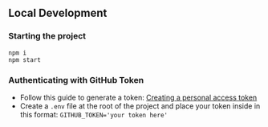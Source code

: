 ## Local Development

### Starting the project

```
npm i
npm start
```

### Authenticating with GitHub Token

- Follow this guide to generate a token: [Creating a personal access token](https://docs.github.com/en/free-pro-team@latest/github/authenticating-to-github/creating-a-personal-access-token)
- Create a `.env` file at the root of the project and place your token inside in this format: `GITHUB_TOKEN='your token here'`
